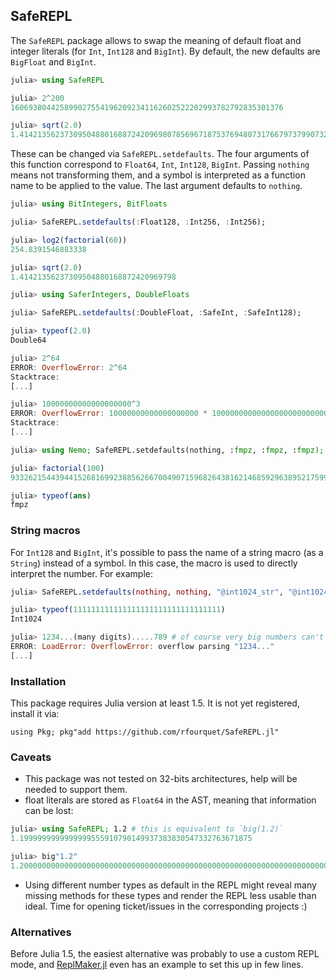 ## SafeREPL

The `SafeREPL` package allows to swap the meaning of default float and
integer literals (for `Int`, `Int128` and `BigInt`).
By default, the new defaults are `BigFloat` and `BigInt`.

```julia
julia> using SafeREPL

julia> 2^200
1606938044258990275541962092341162602522202993782792835301376

julia> sqrt(2.0)
1.414213562373095048801688724209698078569671875376948073176679737990732478462102
```

These can be changed via `SafeREPL.setdefaults`. The four arguments of this
function correspond to `Float64`, `Int`, `Int128`, `BigInt`. Passing `nothing`
means not transforming them, and a symbol is interpreted as a function name
to be applied to the value. The last argument defaults to `nothing`.
```julia
julia> using BitIntegers, BitFloats

julia> SafeREPL.setdefaults(:Float128, :Int256, :Int256);

julia> log2(factorial(60))
254.8391546883338

julia> sqrt(2.0)
1.41421356237309504880168872420969798

julia> using SaferIntegers, DoubleFloats

julia> SafeREPL.setdefaults(:DoubleFloat, :SafeInt, :SafeInt128);

julia> typeof(2.0)
Double64

julia> 2^64
ERROR: OverflowError: 2^64
Stacktrace:
[...]

julia> 10000000000000000000^3
ERROR: OverflowError: 10000000000000000000 * 100000000000000000000000000000000000000 overflowed for type Int128
Stacktrace:
[...]

julia> using Nemo; SafeREPL.setdefaults(nothing, :fmpz, :fmpz, :fmpz);

julia> factorial(100)
93326215443944152681699238856266700490715968264381621468592963895217599993229915608941463976156518286253697920827223758251185210916864000000000000000000000000

julia> typeof(ans)
fmpz
```

### String macros

For `Int128` and `BigInt`, it's possible to pass the name of a string macro (as a `String`) instead
of a symbol. In this case, the macro is used to directly interpret the number. For example:

```julia
julia> SafeREPL.setdefaults(nothing, nothing, "@int1024_str", "@int1024_str");

julia> typeof(111111111111111111111111111111111)
Int1024

julia> 1234...(many digits).....789 # of course very big numbers can't be input anymore!
ERROR: LoadError: OverflowError: overflow parsing "1234..."
[...]
```

### Installation

This package requires Julia version at least 1.5. It is not yet registered,
install it via:
```
using Pkg; pkg"add https://github.com/rfourquet/SafeREPL.jl"
```

### Caveats

* This package was not tested on 32-bits architectures, help will be needed to support them.
* float literals are stored as `Float64` in the AST, meaning that information can be lost:

```julia
julia> using SafeREPL; 1.2 # this is equivalent to `big(1.2)`
1.1999999999999999555910790149937383830547332763671875

julia> big"1.2"
1.200000000000000000000000000000000000000000000000000000000000000000000000000007
```
* Using different number types as default in the REPL might reveal many missing methods
  for these types and render the REPL less usable than ideal.
  Time for opening ticket/issues in the corresponding projects :)

### Alternatives

Before Julia 1.5, the easiest alternative was probably to use a custom REPL mode,
and [ReplMaker.jl](https://github.com/MasonProtter/ReplMaker.jl#example-3-big-mode)
even has an example to set this up in few lines.
